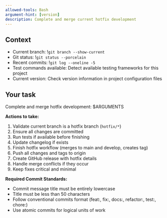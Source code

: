 ```yaml
---
allowed-tools: Bash
argument-hint: [version]
description: Complete and merge current hotfix development
---
```


## Context

- Current branch: !`git branch --show-current`
- Git status: !`git status --porcelain`
- Recent commits: !`git log --oneline -5`
- Test commands available: Detect available testing frameworks for this project
- Current version: Check version information in project configuration files

## Your task

Complete and merge hotfix development: $ARGUMENTS

**Actions to take:**
1. Validate current branch is a hotfix branch (`hotfix/*`)
2. Ensure all changes are committed
3. Run tests if available before finishing
4. Update changelog if exists
5. Finish hotfix workflow (merges to main and develop, creates tag)
6. Push all changes and tags to origin
7. Create GitHub release with hotfix details
8. Handle merge conflicts if they occur
9. Keep fixes critical and minimal

**Required Commit Standards:**
- Commit message title must be entirely lowercase
- Title must be less than 50 characters
- Follow conventional commits format (feat:, fix:, docs:, refactor:, test:, chore:)
- Use atomic commits for logical units of work
